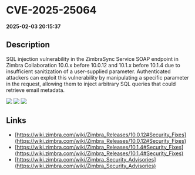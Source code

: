# CVE-2025-25064

**2025-02-03 20:15:37**

## Description
SQL injection vulnerability in the ZimbraSync Service SOAP endpoint in Zimbra Collaboration 10.0.x before 10.0.12 and 10.1.x before 10.1.4 due to insufficient sanitization of a user-supplied parameter. Authenticated attackers can exploit this vulnerability by manipulating a specific parameter in the request, allowing them to inject arbitrary SQL queries that could retrieve email metadata.

![](https://img.shields.io/static/v1?label=Score&message=8.8&color=red)
![](https://img.shields.io/static/v1?label=Severity&message=HIGH&color=red)
![](https://img.shields.io/static/v1?label=CWE&message=SQL&color=green)

## Links
- [https://wiki.zimbra.com/wiki/Zimbra_Releases/10.0.12#Security_Fixes](https://wiki.zimbra.com/wiki/Zimbra_Releases/10.0.12#Security_Fixes)
- [https://wiki.zimbra.com/wiki/Zimbra_Releases/10.1.4#Security_Fixes](https://wiki.zimbra.com/wiki/Zimbra_Releases/10.1.4#Security_Fixes)
- [https://wiki.zimbra.com/wiki/Zimbra_Security_Advisories](https://wiki.zimbra.com/wiki/Zimbra_Security_Advisories)
